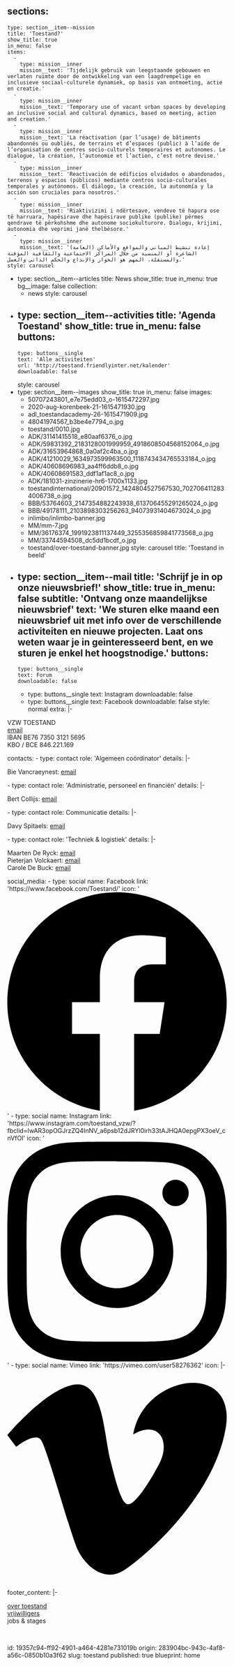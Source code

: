 sections:
  -
    type: section__item--mission
    title: 'Toestand?'
    show_title: true
    in_menu: false
    items:
      -
        type: mission__inner
        mission__text: 'Tijdelijk gebruik van leegstaande gebouwen en verlaten ruimte door de ontwikkeling van een laagdrempelige en inclusieve sociaal-culturele dynamiek, op basis van ontmoeting, actie en creatie.'
      -
        type: mission__inner
        mission__text: 'Temporary use of vacant urban spaces by developing an inclusive social and cultural dynamics, based on meeting, action and creation.'
      -
        type: mission__inner
        mission__text: 'La réactivation (par l’usage) de bâtiments abandonnés ou oubliés, de terrains et d’espaces (public) à l’aide de l’organisation de centres socio-culturels temporaires et autonomes. Le dialogue, la création, l’autonomie et l’action, c’est notre devise.'
      -
        type: mission__inner
        mission__text: 'Reactivación de edificios olvidados o abandonados, terrenos y espacios (públicos) mediante centros socio-culturales temporales y autónomos. El diálogo, la creación, la autonomía y la acción son cruciales para nosotros.'
      -
        type: mission__inner
        mission__text: 'Riaktivizimi i ndërtesave, vendeve të hapura ose të harruara, hapësirave dhe hapësirave publike (publike) përmes qendrave të përkohshme dhe autonome sociokulturore. Dialogu, krijimi, autonomia dhe veprimi janë thelbësore.'
      -
        type: mission__inner
        mission__text: 'إعادة تنشيط المباني والمواقع والأماكن (العامة) الشاغرة أو المنسية من خلال المراكز الاجتماعية والثقافية المؤقتة والمستقلة. المهم هو الحوار والإبداع والحكم الذاتي والعمل.'
    style: carousel
  -
    type: section__item--articles
    title: News
    show_title: true
    in_menu: true
    bg__image: false
    collection:
      - news
    style: carousel
  -
    type: section__item--activities
    title: 'Agenda Toestand'
    show_title: true
    in_menu: false
    buttons:
      -
        type: buttons__single
        text: 'Alle activiteiten'
        url: 'http://toestand.friendlyinter.net/kalender'
        downloadable: false
    style: carousel
  -
    type: section__item--images
    show_title: true
    in_menu: false
    images:
      - 50707243801_e7e75edd03_o-1615472297.jpg
      - 2020-aug-korenbeek-21-1615471930.jpg
      - adl_toestandacademy-26-1615471909.jpg
      - 48041974567_b3be4e7794_o.jpg
      - toestand/0010.jpg
      - ADK/31141415518_e80aaf6376_o.jpg
      - ADK/59831392_2183128001999959_4918608504568152064_o.jpg
      - ADK/31653964868_0a0af2c4ba_o.jpg
      - ADK/41210029_1634973599963500_1118743434765533184_o.jpg
      - ADK/40608696983_aa4ff6ddb8_o.jpg
      - ADK/40608691583_ddf1af1ac8_o.jpg
      - ADK/181031-zinzinerie-hr6-1700x1133.jpg
      - toestandinternational/20901572_1424804527567530_7027064112834006738_o.jpg
      - BBB/53764603_2147354882243938_613706455291265024_o.jpg
      - BBB/49178111_2103898303256263_94073931404673024_o.jpg
      - inlimbo/inlimbo-banner.jpg
      - MM/mm-7.jpg
      - MM/36176374_1991923811137449_3255356859841773568_o.jpg
      - MM/33744594508_dc5dd1bcdf_o.jpg
      - toestand/over-toestand-banner.jpg
    style: carousel
    title: 'Toestand in beeld'
  -
    type: section__item--mail
    title: 'Schrijf je in op onze nieuwsbrief!'
    show_title: true
    in_menu: false
    subtitle: 'Ontvang onze maandelijkse nieuwsbrief'
    text: 'We sturen elke maand een nieuwsbrief uit met info over de verschillende activiteiten en nieuwe projecten. Laat ons weten waar je in geinteresseerd bent, en we sturen je enkel het hoogstnodige.'
    buttons:
      -
        type: buttons__single
        text: Forum
        downloadable: false
      -
        type: buttons__single
        text: Instagram
        downloadable: false
      -
        type: buttons__single
        text: Facebook
        downloadable: false
    style: normal
extra: |-
  <p>VZW TOESTAND<br><a href="mailto:info@toestand.be">email</a><br>IBAN BE76 7350 3121 5695<br>KBO / BCE 846.221.169
  </p>
contacts:
  -
    type: contact
    role: 'Algemeen coördinator'
    details: |-
      <p>Bie Vancraeynest: <a href="mailto:bie@toestand.be">email</a>
      </p>
  -
    type: contact
    role: '​Administratie, personeel en financiën'
    details: |-
      <p>Bert Collijs: <a href="mailto:bert@toestand.be">email</a><a href="mailto:celine@toestand.be"></a>
      </p>
  -
    type: contact
    role: Communicatie
    details: |-
      <p>Davy Spitaels: <a href="mailto:davy@toestand.be">email</a>
      </p>
  -
    type: contact
    role: '​Techniek & logistiek'
    details: |-
      <p>Maarten De Ryck: <a href="mailto:maarten@toestand.be">email<br></a>Pieterjan Volckaert: <a href="mailto:pieterjan@toestand.be">email<br></a>Carole De Buck: <a href="mailto:carole@toestand.be">email</a>
      </p>
social_media:
  -
    type: social
    name: Facebook
    link: 'https://www.facebook.com/Toestand/'
    icon: '<svg role="img" viewBox="0 0 24 24" xmlns="http://www.w3.org/2000/svg"><title>Facebook icon</title><path d="M23.9981 11.9991C23.9981 5.37216 18.626 0 11.9991 0C5.37216 0 0 5.37216 0 11.9991C0 17.9882 4.38789 22.9522 10.1242 23.8524V15.4676H7.07758V11.9991H10.1242V9.35553C10.1242 6.34826 11.9156 4.68714 14.6564 4.68714C15.9692 4.68714 17.3424 4.92149 17.3424 4.92149V7.87439H15.8294C14.3388 7.87439 13.8739 8.79933 13.8739 9.74824V11.9991H17.2018L16.6698 15.4676H13.8739V23.8524C19.6103 22.9522 23.9981 17.9882 23.9981 11.9991Z"/></svg>'
  -
    type: social
    name: Instagram
    link: 'https://www.instagram.com/toestand_vzw/?fbclid=IwAR3opOGJrzZQ4InNV_a6psb12dJRYl0irh33tAJHQA0epgPX3oeV_cnVfOI'
    icon: '<svg role="img" viewBox="0 0 24 24" xmlns="http://www.w3.org/2000/svg"><title>Instagram icon</title><path d="M12 0C8.74 0 8.333.015 7.053.072 5.775.132 4.905.333 4.14.63c-.789.306-1.459.717-2.126 1.384S.935 3.35.63 4.14C.333 4.905.131 5.775.072 7.053.012 8.333 0 8.74 0 12s.015 3.667.072 4.947c.06 1.277.261 2.148.558 2.913.306.788.717 1.459 1.384 2.126.667.666 1.336 1.079 2.126 1.384.766.296 1.636.499 2.913.558C8.333 23.988 8.74 24 12 24s3.667-.015 4.947-.072c1.277-.06 2.148-.262 2.913-.558.788-.306 1.459-.718 2.126-1.384.666-.667 1.079-1.335 1.384-2.126.296-.765.499-1.636.558-2.913.06-1.28.072-1.687.072-4.947s-.015-3.667-.072-4.947c-.06-1.277-.262-2.149-.558-2.913-.306-.789-.718-1.459-1.384-2.126C21.319 1.347 20.651.935 19.86.63c-.765-.297-1.636-.499-2.913-.558C15.667.012 15.26 0 12 0zm0 2.16c3.203 0 3.585.016 4.85.071 1.17.055 1.805.249 2.227.415.562.217.96.477 1.382.896.419.42.679.819.896 1.381.164.422.36 1.057.413 2.227.057 1.266.07 1.646.07 4.85s-.015 3.585-.074 4.85c-.061 1.17-.256 1.805-.421 2.227-.224.562-.479.96-.899 1.382-.419.419-.824.679-1.38.896-.42.164-1.065.36-2.235.413-1.274.057-1.649.07-4.859.07-3.211 0-3.586-.015-4.859-.074-1.171-.061-1.816-.256-2.236-.421-.569-.224-.96-.479-1.379-.899-.421-.419-.69-.824-.9-1.38-.165-.42-.359-1.065-.42-2.235-.045-1.26-.061-1.649-.061-4.844 0-3.196.016-3.586.061-4.861.061-1.17.255-1.814.42-2.234.21-.57.479-.96.9-1.381.419-.419.81-.689 1.379-.898.42-.166 1.051-.361 2.221-.421 1.275-.045 1.65-.06 4.859-.06l.045.03zm0 3.678c-3.405 0-6.162 2.76-6.162 6.162 0 3.405 2.76 6.162 6.162 6.162 3.405 0 6.162-2.76 6.162-6.162 0-3.405-2.76-6.162-6.162-6.162zM12 16c-2.21 0-4-1.79-4-4s1.79-4 4-4 4 1.79 4 4-1.79 4-4 4zm7.846-10.405c0 .795-.646 1.44-1.44 1.44-.795 0-1.44-.646-1.44-1.44 0-.794.646-1.439 1.44-1.439.793-.001 1.44.645 1.44 1.439z"/></svg>'
  -
    type: social
    name: Vimeo
    link: 'https://vimeo.com/user58276362'
    icon: |-
      <svg version="1.1" id="Capa_1" xmlns="http://www.w3.org/2000/svg" xmlns:xlink="http://www.w3.org/1999/xlink" x="0px" y="0px"
      	 viewBox="0 0 512.011 512.011" style="enable-background:new 0 0 512.011 512.011;" xml:space="preserve">
      <g>
      	<g>
      		<path d="M293.792,152.808c58.304-35.008,89.728,14.336,59.84,70.112c-29.952,56-57.44,92.512-71.68,92.512
      			c-13.984,0-25.056-37.568-41.44-102.784c-16.8-67.552-16.8-189.344-87.072-175.52C87.008,50.248,0,154.248,0,154.248
      			l20.672,27.232c0,0,42.88-33.824,57.152-16.992c14.464,16.992,69.216,221.024,87.328,258.752
      			c15.808,33.056,59.68,76.672,107.616,45.568c48.384-31.296,208.096-167.68,236.704-329.056
      			C538.016-21.336,316.96,12.392,293.792,152.808z"/>
      	</g>
      </g>
      </svg>
footer_content: |-
  <p><a href="https://toestand.be/over">over toestand</a><br><a href="https://toestand.be/vrijwilligers">vrijwilligers</a><br>jobs & stages
  </p>
  <p><span class="redactor-invisible-space"><br></span>
  </p>
id: 19357c94-ff92-4901-a464-4281e731019b
origin: 283904bc-943c-4af8-a56c-0850b10a3f62
slug: toestand
published: true
blueprint: home
